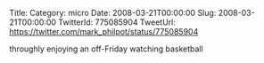 Title: 
Category: micro
Date: 2008-03-21T00:00:00
Slug: 2008-03-21T00:00:00
TwitterId: 775085904
TweetUrl: https://twitter.com/mark_philpot/status/775085904

throughly enjoying an off-Friday watching basketball